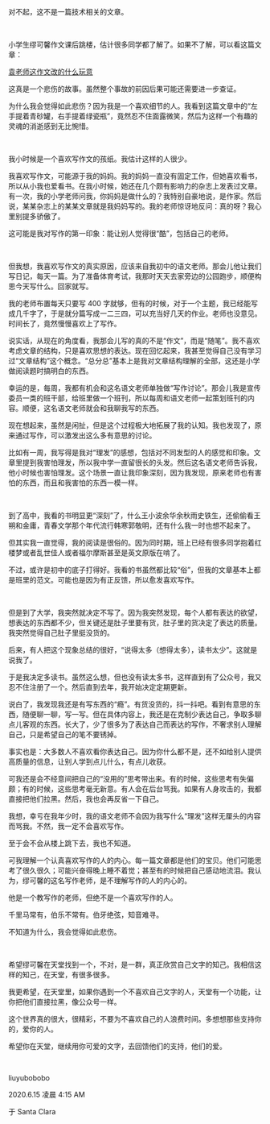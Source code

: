 对不起，这不是一篇技术相关的文章。

<br/>

小学生缪可馨作文课后跳楼，估计很多同学都了解了。如果不了解，可以看这篇文章：

[袁老师这作文改的什么玩意](https://mp.weixin.qq.com/s/yx2YJXmdZBIiWMg80rtTRg)

这真是一个悲伤的故事。虽然整个事故的前因后果可能还需要进一步查证。

为什么我会觉得如此悲伤？因为我是一个喜欢细节的人。我看到这篇文章中的“左手提着青砂罐，右手提着绿瓷瓶”，竟然忍不住面露微笑，然后为这样一个有趣的灵魂的消逝感到无比惋惜。

<br/>

我小时候是一个喜欢写作文的孩纸。我估计这样的人很少。

我喜欢写作文，可能源于我的妈妈。我的妈妈一直没有固定工作，但她喜欢看书，所以从小我也爱看书。在我小时候，她还在几个颇有影响力的杂志上发表过文章。有一次，我的小学老师问我，你妈妈是做什么的？我特别自豪地说，是作家。然后说，某某杂志上的某某文章就是我妈妈写的。我的老师惊讶地反问：真的呀？我心里别提多骄傲了。

这可能是我对写作的第一印象：能让别人觉得很“酷”，包括自己的老师。

<br/>

但我想，我喜欢写作文的真实原因，应该来自我初中的语文老师。那会儿他让我们写日记，每天一篇。为了准备体育考试，我那时天天去家旁边的公园跑步，顺便构思今天写什么。回家就写。

我的老师布置每天只要写 400 字就够，但有的时候，对于一个主题，我已经能写成几千字了，于是就分篇写成一二三四，可以充当好几天的作业。老师也没意见。时间长了，竟然慢慢喜欢上了写作。

说实话，从现在的角度看，我那会儿写的真的不是“作文”，而是“随笔”。我不喜欢考虑文章的结构，只是喜欢思想的表达。现在回忆起来，我甚至觉得自己没有学习过“文章结构”这个概念。“总分总”基本上是我对文章结构理解的全部，这还是小学做阅读题时搞明白的东西。

幸运的是，每周，我都有机会和这名语文老师单独做“写作讨论”。那会儿我是宣传委员一类的班干部，给班里做一个班刊，所以每周和语文老师一起策划班刊的内容。顺便，这名语文老师就会和我聊我写的东西。

现在想起来，虽然是闲扯，但是这个过程极大地拓展了我的认知。我也发现了，原来通过写作，可以激发出这么多有意思的讨论。

比如有一周，我写得是我对“理发”的感想，包括对不同发型的人的感觉和印象。文章里提到我害怕理发，所以我中学一直留很长的头发。然后这名语文老师告诉我，他小时候也害怕理发。这个场景一直让我印象深刻，因为我发现，原来老师也有害怕的东西，而且和我害怕的东西一模一样。

<br/>

到了高中，我看的书明显更“深刻”了，什么王小波余华余秋雨史铁生，还偷偷看王朔和金庸，青春文学那个年代流行韩寒郭敬明，还有什么我一时也想不起来了。

但其实我一直觉得，我的阅读是很俗的。因为同时期，班上已经有很多同学抱着红楼梦或者乱世佳人或者福尔摩斯甚至是英文原版在啃了。

不过，或许是初中的底子打得好。我看的书虽然都比较“俗”，但我的文章基本上都是班里的范文。可能也是因为有正反馈，所以愈发喜欢写作。

<br/>

但是到了大学，我突然就决定不写了。因为我突然发现，每个人都有表达的欲望，想表达的东西都不少，但关键还是肚子里要有货，肚子里的货决定了表达的质量。我突然觉得自己肚子里挺没货的。

后来，有人把这个现象总结的很好，“说得太多（想得太多），读书太少”。这就是说我了。

于是我决定多读书。虽然这么想，但也没有读太多书，这样直到有了公众号，我又忍不住注册了一个。然后直到去年，我开始决定定期更新。

说白了，我发现我还是有写东西的“瘾”。有货没货的，抖一抖吧。看到有意思的东西，随便聊一聊，写一写。但在具体内容上，我还是在克制少表达自己，争取多聊点儿客观的东西。长大了，少了很多为了表达自己而表达的写作，不奢求别人理解自己，只是希望自己的笔不要锈掉。

事实也是：大多数人不喜欢看你表达自己。因为你什么都不是，还不如给别人提供高质量的信息，让别人学到点儿什么，有点儿收获。

可我还是会不经意间把自己的“没用的”思考带出来。有的时候，这些思考有失偏颇；有的时候，这些思考毫无新意。有人会在后台骂我。如果有人身攻击的，我都直接把他们拉黑。然后，我也会再反省一下自己。

我想，幸亏在我年少时，我的语文老师不会因为我写什么“理发”这样无厘头的内容而骂我。不然，我一定不会喜欢写作。

至于会不会从楼上跳下去，我也不知道。

可我理解一个认真喜欢写作的人的内心。每一篇文章都是他们的宝贝。他们可能思考了很久很久；可能兴奋得晚上睡不着觉；甚至有的时候把自己感动地流泪。我认为，缪可馨的这名写作老师，是不理解写作的人的内心的。

他是一个教写作的老师，但绝不是一个喜欢写作的人。

千里马常有，伯乐不常有。伯牙绝弦，知音难寻。

不知道为什么，我会觉得如此悲伤。

<br/>

希望缪可馨在天堂找到一个，不对，是一群，真正欣赏自己文字的知己。我相信这样的知己，在天堂，有很多很多。

我更希望，在天堂里，如果你遇到一个不喜欢自己文字的人，天堂有一个功能，让你把他们直接拉黑，像公众号一样。

这个世界真的很大，很精彩，不要为不喜欢自己的人浪费时间。多想想那些支持你的，爱你的人。

希望你在天堂，继续用你可爱的文字，去回馈他们的支持，他们的爱。

<br/>

liuyubobobo

2020.6.15 凌晨 4:15 AM

于 Santa Clara